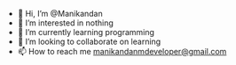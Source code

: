 - 👋 Hi, I’m @Manikandan 
- 👀 I’m interested in nothing
- 🌱 I’m currently learning programming
- 💞️ I’m looking to collaborate on learning
- 📫 How to reach me manikandanmdeveloper@gmail.com

<!---
Manikandan-sudo/Manikandan-sudo is a ✨ special ✨ repository because its `README.md` (this file) appears on your GitHub profile.
You can click the Preview link to take a look at your changes.
--->
